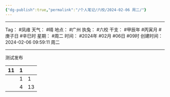 ```yaml
---
{"dg-publish":true,"permalink":"/个人笔记/六校/2024-02-06 周二/"}
---
```


***
Tag： #凤䧳
天气： #晴
地点： #广州
执兔： #六校 
干支： #甲辰年 #丙寅月 #庚子日 #辛巳时
星期： #周二
时间： #2024年 #02月 #06日  #09时
创建时间：2024-02-06 09:59:11 周二
***
测试发布

| 11 | 1 |    |
|:---|:--|:---|
|    | 1 |  1 |
|    | 4 | 13 |  
